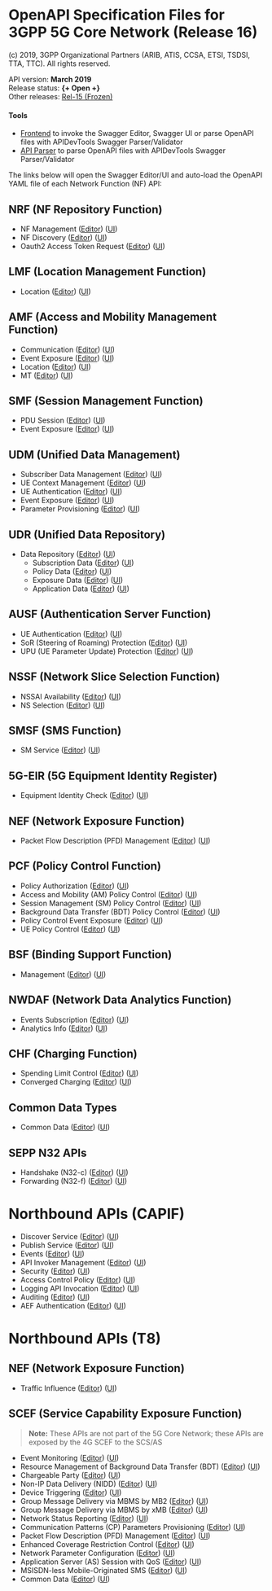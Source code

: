 # OpenAPI Specification Files for 3GPP 5G Core Network (Release 16)

(c) 2019, 3GPP Organizational Partners (ARIB, ATIS, CCSA, ETSI, TSDSI, TTA, TTC). All rights reserved.

API version: **March 2019**  
Release status: **{+ Open +}**  
Other releases: [Rel-15 (Frozen)](https://forge.etsi.org/gitlab/3GPP/openapis-playground/tree/REL-15)

#### Tools
* [Frontend](https://forge.etsi.org/swagger/tools/GitlabOpenAPIFrontend.htm?project=3GPP/openapis-playground?branch=master) to invoke the Swagger Editor, Swagger UI or parse OpenAPI files with APIDevTools Swagger Parser/Validator
* [API Parser](https://forge.etsi.org/swagger/tools/ApiParserExt.html) to parse OpenAPI files with APIDevTools Swagger Parser/Validator


The links below will open the Swagger Editor/UI and auto-load the OpenAPI YAML file of each Network Function (NF) API:

<!-- APIs -->
## NRF (NF Repository Function)
* NF Management
([Editor](https://forge.etsi.org/swagger/editor/?url=https://forge.etsi.org/gitlab/3GPP/openapis-playground/raw/master/TS29510_Nnrf_NFManagement.yaml))
([UI](https://forge.etsi.org/swagger/ui/?url=https://forge.etsi.org/gitlab/3GPP/openapis-playground/raw/master/TS29510_Nnrf_NFManagement.yaml))
* NF Discovery
([Editor](https://forge.etsi.org/swagger/editor/?url=https://forge.etsi.org/gitlab/3GPP/openapis-playground/raw/master/TS29510_Nnrf_NFDiscovery.yaml))
([UI](https://forge.etsi.org/swagger/ui/?url=https://forge.etsi.org/gitlab/3GPP/openapis-playground/raw/master/TS29510_Nnrf_NFDiscovery.yaml))
* Oauth2 Access Token Request
([Editor](https://forge.etsi.org/swagger/editor/?url=https://forge.etsi.org/gitlab/3GPP/openapis-playground/raw/master/TS29510_Nnrf_AccessToken.yaml))
([UI](https://forge.etsi.org/swagger/ui/?url=https://forge.etsi.org/gitlab/3GPP/openapis-playground/raw/master/TS29510_Nnrf_AccessToken.yaml))

## LMF (Location Management Function)
* Location
([Editor](https://forge.etsi.org/swagger/editor/?url=https://forge.etsi.org/gitlab/3GPP/openapis-playground/raw/master/TS29572_Nlmf_Location.yaml))
([UI](https://forge.etsi.org/swagger/ui/?url=https://forge.etsi.org/gitlab/3GPP/openapis-playground/raw/master/TS29572_Nlmf_Location.yaml))

## AMF (Access and Mobility Management Function)
* Communication
([Editor](https://forge.etsi.org/swagger/editor/?url=https://forge.etsi.org/gitlab/3GPP/openapis-playground/raw/master/TS29518_Namf_Communication.yaml))
([UI](https://forge.etsi.org/swagger/ui/?url=https://forge.etsi.org/gitlab/3GPP/openapis-playground/raw/master/TS29518_Namf_Communication.yaml))
* Event Exposure
([Editor](https://forge.etsi.org/swagger/editor/?url=https://forge.etsi.org/gitlab/3GPP/openapis-playground/raw/master/TS29518_Namf_EventExposure.yaml))
([UI](https://forge.etsi.org/swagger/ui/?url=https://forge.etsi.org/gitlab/3GPP/openapis-playground/raw/master/TS29518_Namf_EventExposure.yaml))
* Location
([Editor](https://forge.etsi.org/swagger/editor/?url=https://forge.etsi.org/gitlab/3GPP/openapis-playground/raw/master/TS29518_Namf_Location.yaml))
([UI](https://forge.etsi.org/swagger/ui/?url=https://forge.etsi.org/gitlab/3GPP/openapis-playground/raw/master/TS29518_Namf_Location.yaml))
* MT
([Editor](https://forge.etsi.org/swagger/editor/?url=https://forge.etsi.org/gitlab/3GPP/openapis-playground/raw/master/TS29518_Namf_MT.yaml))
([UI](https://forge.etsi.org/swagger/ui/?url=https://forge.etsi.org/gitlab/3GPP/openapis-playground/raw/master/TS29518_Namf_MT.yaml))

## SMF (Session Management Function)
* PDU Session
([Editor](https://forge.etsi.org/swagger/editor/?url=https://forge.etsi.org/gitlab/3GPP/openapis-playground/raw/master/TS29502_Nsmf_PDUSession.yaml))
([UI](https://forge.etsi.org/swagger/ui/?url=https://forge.etsi.org/gitlab/3GPP/openapis-playground/raw/master/TS29502_Nsmf_PDUSession.yaml))
* Event Exposure
([Editor](https://forge.etsi.org/swagger/editor/?url=https://forge.etsi.org/gitlab/3GPP/openapis-playground/raw/master/TS29508_Nsmf_EventExposure.yaml))
([UI](https://forge.etsi.org/swagger/ui/?url=https://forge.etsi.org/gitlab/3GPP/openapis-playground/raw/master/TS29508_Nsmf_EventExposure.yaml))

## UDM (Unified Data Management)
* Subscriber Data Management
([Editor](https://forge.etsi.org/swagger/editor/?url=https://forge.etsi.org/gitlab/3GPP/openapis-playground/raw/master/TS29503_Nudm_SDM.yaml))
([UI](https://forge.etsi.org/swagger/ui/?url=https://forge.etsi.org/gitlab/3GPP/openapis-playground/raw/master/TS29503_Nudm_SDM.yaml))
* UE Context Management
([Editor](https://forge.etsi.org/swagger/editor/?url=https://forge.etsi.org/gitlab/3GPP/openapis-playground/raw/master/TS29503_Nudm_UECM.yaml))
([UI](https://forge.etsi.org/swagger/ui/?url=https://forge.etsi.org/gitlab/3GPP/openapis-playground/raw/master/TS29503_Nudm_UECM.yaml))
* UE Authentication
([Editor](https://forge.etsi.org/swagger/editor/?url=https://forge.etsi.org/gitlab/3GPP/openapis-playground/raw/master/TS29503_Nudm_UEAU.yaml))
([UI](https://forge.etsi.org/swagger/ui/?url=https://forge.etsi.org/gitlab/3GPP/openapis-playground/raw/master/TS29503_Nudm_UEAU.yaml))
* Event Exposure
([Editor](https://forge.etsi.org/swagger/editor/?url=https://forge.etsi.org/gitlab/3GPP/openapis-playground/raw/master/TS29503_Nudm_EE.yaml))
([UI](https://forge.etsi.org/swagger/ui/?url=https://forge.etsi.org/gitlab/3GPP/openapis-playground/raw/master/TS29503_Nudm_EE.yaml))
* Parameter Provisioning
([Editor](https://forge.etsi.org/swagger/editor/?url=https://forge.etsi.org/gitlab/3GPP/openapis-playground/raw/master/TS29503_Nudm_PP.yaml))
([UI](https://forge.etsi.org/swagger/ui/?url=https://forge.etsi.org/gitlab/3GPP/openapis-playground/raw/master/TS29503_Nudm_PP.yaml))

## UDR (Unified Data Repository)
* Data Repository
([Editor](https://forge.etsi.org/swagger/editor/?url=https://forge.etsi.org/gitlab/3GPP/openapis-playground/raw/master/TS29504_Nudr_DataRepository.yaml))
([UI](https://forge.etsi.org/swagger/ui/?url=https://forge.etsi.org/gitlab/3GPP/openapis-playground/raw/master/TS29504_Nudr_DataRepository.yaml))
  * Subscription Data
    ([Editor](https://forge.etsi.org/swagger/editor/?url=https://forge.etsi.org/gitlab/3GPP/openapis-playground/raw/master/TS29505_Subscription_Data.yaml))
    ([UI](https://forge.etsi.org/swagger/ui/?url=https://forge.etsi.org/gitlab/3GPP/openapis-playground/raw/master/TS29505_Subscription_Data.yaml))
  * Policy Data
    ([Editor](https://forge.etsi.org/swagger/editor/?url=https://forge.etsi.org/gitlab/3GPP/openapis-playground/raw/master/TS29519_Policy_Data.yaml))
    ([UI](https://forge.etsi.org/swagger/ui/?url=https://forge.etsi.org/gitlab/3GPP/openapis-playground/raw/master/TS29519_Policy_Data.yaml))
  * Exposure Data
    ([Editor](https://forge.etsi.org/swagger/editor/?url=https://forge.etsi.org/gitlab/3GPP/openapis-playground/raw/master/TS29519_Exposure_Data.yaml))
    ([UI](https://forge.etsi.org/swagger/ui/?url=https://forge.etsi.org/gitlab/3GPP/openapis-playground/raw/master/TS29519_Exposure_Data.yaml))
  * Application Data
    ([Editor](https://forge.etsi.org/swagger/editor/?url=https://forge.etsi.org/gitlab/3GPP/openapis-playground/raw/master/TS29519_Application_Data.yaml))
    ([UI](https://forge.etsi.org/swagger/ui/?url=https://forge.etsi.org/gitlab/3GPP/openapis-playground/raw/master/TS29519_Application_Data.yaml))

## AUSF (Authentication Server Function)
* UE Authentication
([Editor](https://forge.etsi.org/swagger/editor/?url=https://forge.etsi.org/gitlab/3GPP/openapis-playground/raw/master/TS29509_Nausf_UEAuthentication.yaml))
([UI](https://forge.etsi.org/swagger/ui/?url=https://forge.etsi.org/gitlab/3GPP/openapis-playground/raw/master/TS29509_Nausf_UEAuthentication.yaml))
* SoR (Steering of Roaming) Protection
([Editor](https://forge.etsi.org/swagger/editor/?url=https://forge.etsi.org/gitlab/3GPP/openapis-playground/raw/master/TS29509_Nausf_SoRProtection.yaml))
([UI](https://forge.etsi.org/swagger/ui/?url=https://forge.etsi.org/gitlab/3GPP/openapis-playground/raw/master/TS29509_Nausf_SoRProtection.yaml))
* UPU (UE Parameter Update) Protection
([Editor](https://forge.etsi.org/swagger/editor/?url=https://forge.etsi.org/gitlab/3GPP/openapis-playground/raw/master/TS29509_Nausf_UPUProtection.yaml))
([UI](https://forge.etsi.org/swagger/ui/?url=https://forge.etsi.org/gitlab/3GPP/openapis-playground/raw/master/TS29509_Nausf_UPUProtection.yaml))

## NSSF (Network Slice Selection Function)
* NSSAI Availability
([Editor](https://forge.etsi.org/swagger/editor/?url=https://forge.etsi.org/gitlab/3GPP/openapis-playground/raw/master/TS29531_Nnssf_NSSAIAvailability.yaml))
([UI](https://forge.etsi.org/swagger/ui/?url=https://forge.etsi.org/gitlab/3GPP/openapis-playground/raw/master/TS29531_Nnssf_NSSAIAvailability.yaml))
* NS Selection
([Editor](https://forge.etsi.org/swagger/editor/?url=https://forge.etsi.org/gitlab/3GPP/openapis-playground/raw/master/TS29531_Nnssf_NSSelection.yaml))
([UI](https://forge.etsi.org/swagger/ui/?url=https://forge.etsi.org/gitlab/3GPP/openapis-playground/raw/master/TS29531_Nnssf_NSSelection.yaml))

## SMSF (SMS Function)
* SM Service
([Editor](https://forge.etsi.org/swagger/editor/?url=https://forge.etsi.org/gitlab/3GPP/openapis-playground/raw/master/TS29540_Nsmsf_SMService.yaml))
([UI](https://forge.etsi.org/swagger/ui/?url=https://forge.etsi.org/gitlab/3GPP/openapis-playground/raw/master/TS29540_Nsmsf_SMService.yaml))

## 5G-EIR (5G Equipment Identity Register)
* Equipment Identity Check
([Editor](https://forge.etsi.org/swagger/editor/?url=https://forge.etsi.org/gitlab/3GPP/openapis-playground/raw/master/TS29511_N5g-eir_EquipmentIdentityCheck.yaml))
([UI](https://forge.etsi.org/swagger/ui/?url=https://forge.etsi.org/gitlab/3GPP/openapis-playground/raw/master/TS29511_N5g-eir_EquipmentIdentityCheck.yaml))

## NEF (Network Exposure Function)
* Packet Flow Description (PFD) Management
([Editor](https://forge.etsi.org/swagger/editor/?url=https://forge.etsi.org/gitlab/3GPP/openapis-playground/raw/master/TS29551_Nnef_PFDmanagement.yaml))
([UI](https://forge.etsi.org/swagger/ui/?url=https://forge.etsi.org/gitlab/3GPP/openapis-playground/raw/master/TS29551_Nnef_PFDmanagement.yaml))

## PCF (Policy Control Function)
* Policy Authorization
([Editor](https://forge.etsi.org/swagger/editor/?url=https://forge.etsi.org/gitlab/3GPP/openapis-playground/raw/master/TS29514_Npcf_PolicyAuthorization.yaml))
([UI](https://forge.etsi.org/swagger/ui/?url=https://forge.etsi.org/gitlab/3GPP/openapis-playground/raw/master/TS29514_Npcf_PolicyAuthorization.yaml))
* Access and Mobility (AM) Policy Control
([Editor](https://forge.etsi.org/swagger/editor/?url=https://forge.etsi.org/gitlab/3GPP/openapis-playground/raw/master/TS29507_Npcf_AMPolicyControl.yaml))
([UI](https://forge.etsi.org/swagger/ui/?url=https://forge.etsi.org/gitlab/3GPP/openapis-playground/raw/master/TS29507_Npcf_AMPolicyControl.yaml))
* Session Management (SM) Policy Control
([Editor](https://forge.etsi.org/swagger/editor/?url=https://forge.etsi.org/gitlab/3GPP/openapis-playground/raw/master/TS29512_Npcf_SMPolicyControl.yaml))
([UI](https://forge.etsi.org/swagger/ui/?url=https://forge.etsi.org/gitlab/3GPP/openapis-playground/raw/master/TS29512_Npcf_SMPolicyControl.yaml))
* Background Data Transfer (BDT) Policy Control
([Editor](https://forge.etsi.org/swagger/editor/?url=https://forge.etsi.org/gitlab/3GPP/openapis-playground/raw/master/TS29554_Npcf_BDTPolicyControl.yaml))
([UI](https://forge.etsi.org/swagger/ui/?url=https://forge.etsi.org/gitlab/3GPP/openapis-playground/raw/master/TS29554_Npcf_BDTPolicyControl.yaml))
* Policy Control Event Exposure
([Editor](https://forge.etsi.org/swagger/editor/?url=https://forge.etsi.org/gitlab/3GPP/openapis-playground/raw/master/TS29523_Npcf_EventExposure.yaml))
([UI](https://forge.etsi.org/swagger/ui/?url=https://forge.etsi.org/gitlab/3GPP/openapis-playground/raw/master/TS29523_Npcf_EventExposure.yaml))
* UE Policy Control
([Editor](https://forge.etsi.org/swagger/editor/?url=https://forge.etsi.org/gitlab/3GPP/openapis-playground/raw/master/TS29525_Npcf_UEPolicyControl.yaml))
([UI](https://forge.etsi.org/swagger/ui/?url=https://forge.etsi.org/gitlab/3GPP/openapis-playground/raw/master/TS29525_Npcf_UEPolicyControl.yaml))
## BSF (Binding Support Function)
* Management
([Editor](https://forge.etsi.org/swagger/editor/?url=https://forge.etsi.org/gitlab/3GPP/openapis-playground/raw/master/TS29521_Nbsf_Management.yaml))
([UI](https://forge.etsi.org/swagger/ui/?url=https://forge.etsi.org/gitlab/3GPP/openapis-playground/raw/master/TS29521_Nbsf_Management.yaml))
## NWDAF (Network Data Analytics Function)
* Events Subscription
([Editor](https://forge.etsi.org/swagger/editor/?url=https://forge.etsi.org/gitlab/3GPP/openapis-playground/raw/master/TS29520_Nnwdaf_EventsSubscription.yaml))
([UI](https://forge.etsi.org/swagger/ui/?url=https://forge.etsi.org/gitlab/3GPP/openapis-playground/raw/master/TS29520_Nnwdaf_EventsSubscription.yaml))
* Analytics Info
([Editor](https://forge.etsi.org/swagger/editor/?url=https://forge.etsi.org/gitlab/3GPP/openapis-playground/raw/master/TS29520_Nnwdaf_AnalyticsInfo.yaml))
([UI](https://forge.etsi.org/swagger/ui/?url=https://forge.etsi.org/gitlab/3GPP/openapis-playground/raw/master/TS29520_Nnwdaf_AnalyticsInfo.yaml))
## CHF (Charging Function)
* Spending Limit Control
([Editor](https://forge.etsi.org/swagger/editor/?url=https://forge.etsi.org/gitlab/3GPP/openapis-playground/raw/master/TS29594_Nchf_SpendingLimitControl.yaml))
([UI](https://forge.etsi.org/swagger/ui/?url=https://forge.etsi.org/gitlab/3GPP/openapis-playground/raw/master/TS29594_Nchf_SpendingLimitControl.yaml))
* Converged Charging
([Editor](https://forge.etsi.org/swagger/editor/?url=https://forge.etsi.org/gitlab/3GPP/openapis-playground/raw/master/TS32291_Nchf_ConvergedCharging.yaml))
([UI](https://forge.etsi.org/swagger/ui/?url=https://forge.etsi.org/gitlab/3GPP/openapis-playground/raw/master/TS32291_Nchf_ConvergedCharging.yaml))
## Common Data Types
* Common Data
([Editor](https://forge.etsi.org/swagger/editor/?url=https://forge.etsi.org/gitlab/3GPP/openapis-playground/raw/master/TS29571_CommonData.yaml))
([UI](https://forge.etsi.org/swagger/ui/?url=https://forge.etsi.org/gitlab/3GPP/openapis-playground/raw/master/TS29571_CommonData.yaml))
## SEPP N32 APIs
* Handshake (N32-c)
([Editor](https://forge.etsi.org/swagger/editor/?url=https://forge.etsi.org/gitlab/3GPP/openapis-playground/raw/master/TS29573_N32_Handshake.yaml))
([UI](https://forge.etsi.org/swagger/ui/?url=https://forge.etsi.org/gitlab/3GPP/openapis-playground/raw/master/TS29573_N32_Handshake.yaml))
* Forwarding (N32-f)
([Editor](https://forge.etsi.org/swagger/editor/?url=https://forge.etsi.org/gitlab/3GPP/openapis-playground/raw/master/TS29573_JOSEProtectedMessageForwarding.yaml))
([UI](https://forge.etsi.org/swagger/ui/?url=https://forge.etsi.org/gitlab/3GPP/openapis-playground/raw/master/TS29573_JOSEProtectedMessageForwarding.yaml))
# Northbound APIs (CAPIF)
* Discover Service
([Editor](https://forge.etsi.org/swagger/editor/?url=https://forge.etsi.org/gitlab/3GPP/openapis-playground/raw/master/TS29222_CAPIF_Discover_Service_API.yaml))
([UI](https://forge.etsi.org/swagger/ui/?url=https://forge.etsi.org/gitlab/3GPP/openapis-playground/raw/master/TS29222_CAPIF_Discover_Service_API.yaml))
* Publish Service
([Editor](https://forge.etsi.org/swagger/editor/?url=https://forge.etsi.org/gitlab/3GPP/openapis-playground/raw/master/TS29222_CAPIF_Publish_Service_API.yaml))
([UI](https://forge.etsi.org/swagger/ui/?url=https://forge.etsi.org/gitlab/3GPP/openapis-playground/raw/master/TS29222_CAPIF_Publish_Service_API.yaml))
* Events
([Editor](https://forge.etsi.org/swagger/editor/?url=https://forge.etsi.org/gitlab/3GPP/openapis-playground/raw/master/TS29222_CAPIF_Events_API.yaml))
([UI](https://forge.etsi.org/swagger/ui/?url=https://forge.etsi.org/gitlab/3GPP/openapis-playground/raw/master/TS29222_CAPIF_Events_API.yaml))
* API Invoker Management
([Editor](https://forge.etsi.org/swagger/editor/?url=https://forge.etsi.org/gitlab/3GPP/openapis-playground/raw/master/TS29222_CAPIF_API_Invoker_Management_API.yaml))
([UI](https://forge.etsi.org/swagger/ui/?url=https://forge.etsi.org/gitlab/3GPP/openapis-playground/raw/master/TS29222_CAPIF_API_Invoker_Management_API.yaml))
* Security
([Editor](https://forge.etsi.org/swagger/editor/?url=https://forge.etsi.org/gitlab/3GPP/openapis-playground/raw/master/TS29222_CAPIF_Security_API.yaml))
([UI](https://forge.etsi.org/swagger/ui/?url=https://forge.etsi.org/gitlab/3GPP/openapis-playground/raw/master/TS29222_CAPIF_Security_API.yaml))
* Access Control Policy
([Editor](https://forge.etsi.org/swagger/editor/?url=https://forge.etsi.org/gitlab/3GPP/openapis-playground/raw/master/TS29222_CAPIF_Access_Control_Policy_API.yaml))
([UI](https://forge.etsi.org/swagger/ui/?url=https://forge.etsi.org/gitlab/3GPP/openapis-playground/raw/master/TS29222_CAPIF_Access_Control_Policy_API.yaml))
* Logging API Invocation
([Editor](https://forge.etsi.org/swagger/editor/?url=https://forge.etsi.org/gitlab/3GPP/openapis-playground/raw/master/TS29222_CAPIF_Logging_API_Invocation_API.yaml))
([UI](https://forge.etsi.org/swagger/ui/?url=https://forge.etsi.org/gitlab/3GPP/openapis-playground/raw/master/TS29222_CAPIF_Logging_API_Invocation_API.yaml))
* Auditing
([Editor](https://forge.etsi.org/swagger/editor/?url=https://forge.etsi.org/gitlab/3GPP/openapis-playground/raw/master/TS29222_CAPIF_Auditing_API.yaml))
([UI](https://forge.etsi.org/swagger/ui/?url=https://forge.etsi.org/gitlab/3GPP/openapis-playground/raw/master/TS29222_CAPIF_Auditing_API.yaml))
* AEF Authentication
([Editor](https://forge.etsi.org/swagger/editor/?url=https://forge.etsi.org/gitlab/3GPP/openapis-playground/raw/master/TS29222_AEF_Security_API.yaml))
([UI](https://forge.etsi.org/swagger/ui/?url=https://forge.etsi.org/gitlab/3GPP/openapis-playground/raw/master/TS29222_AEF_Security_API.yaml))
# Northbound APIs (T8)
## NEF (Network Exposure Function)
* Traffic Influence
([Editor](https://forge.etsi.org/swagger/editor/?url=https://forge.etsi.org/gitlab/3GPP/openapis-playground/raw/master/TS29522_TrafficInfluence.yaml))
([UI](https://forge.etsi.org/swagger/ui/?url=https://forge.etsi.org/gitlab/3GPP/openapis-playground/raw/master/TS29522_TrafficInfluence.yaml))
## SCEF (Service Capability Exposure Function)
>**Note:**
These APIs are not part of the 5G Core Network; these APIs are exposed by the 4G SCEF to the SCS/AS
* Event Monitoring
([Editor](https://forge.etsi.org/swagger/editor/?url=https://forge.etsi.org/gitlab/3GPP/openapis-playground/raw/master/TS29122_MonitoringEvent.yaml))
([UI](https://forge.etsi.org/swagger/ui/?url=https://forge.etsi.org/gitlab/3GPP/openapis-playground/raw/master/TS29122_MonitoringEvent.yaml))
* Resource Management of Background Data Transfer (BDT)
([Editor](https://forge.etsi.org/swagger/editor/?url=https://forge.etsi.org/gitlab/3GPP/openapis-playground/raw/master/TS29122_ResourceManagementOfBdt.yaml))
([UI](https://forge.etsi.org/swagger/ui/?url=https://forge.etsi.org/gitlab/3GPP/openapis-playground/raw/master/TS29122_ResourceManagementOfBdt.yaml))
* Chargeable Party
([Editor](https://forge.etsi.org/swagger/editor/?url=https://forge.etsi.org/gitlab/3GPP/openapis-playground/raw/master/TS29122_ChargeableParty.yaml))
([UI](https://forge.etsi.org/swagger/ui/?url=https://forge.etsi.org/gitlab/3GPP/openapis-playground/raw/master/TS29122_ChargeableParty.yaml))
* Non-IP Data Delivery (NIDD)
([Editor](https://forge.etsi.org/swagger/editor/?url=https://forge.etsi.org/gitlab/3GPP/openapis-playground/raw/master/TS29122_NIDD.yaml))
([UI](https://forge.etsi.org/swagger/ui/?url=https://forge.etsi.org/gitlab/3GPP/openapis-playground/raw/master/TS29122_NIDD.yaml))
* Device Triggering
([Editor](https://forge.etsi.org/swagger/editor/?url=https://forge.etsi.org/gitlab/3GPP/openapis-playground/raw/master/TS29122_DeviceTriggering.yaml))
([UI](https://forge.etsi.org/swagger/ui/?url=https://forge.etsi.org/gitlab/3GPP/openapis-playground/raw/master/TS29122_DeviceTriggering.yaml))
* Group Message Delivery via MBMS by MB2
([Editor](https://forge.etsi.org/swagger/editor/?url=https://forge.etsi.org/gitlab/3GPP/openapis-playground/raw/master/TS29122_GMDviaMBMSbyMB2.yaml))
([UI](https://forge.etsi.org/swagger/ui/?url=https://forge.etsi.org/gitlab/3GPP/openapis-playground/raw/master/TS29122_GMDviaMBMSbyMB2.yaml))
* Group Message Delivery via MBMS by xMB
([Editor](https://forge.etsi.org/swagger/editor/?url=https://forge.etsi.org/gitlab/3GPP/openapis-playground/raw/master/TS29122_GMDviaMBMSbyxMB.yaml))
([UI](https://forge.etsi.org/swagger/ui/?url=https://forge.etsi.org/gitlab/3GPP/openapis-playground/raw/master/TS29122_GMDviaMBMSbyxMB.yaml))
* Network Status Reporting
([Editor](https://forge.etsi.org/swagger/editor/?url=https://forge.etsi.org/gitlab/3GPP/openapis-playground/raw/master/TS29122_ReportingNetworkStatus.yaml))
([UI](https://forge.etsi.org/swagger/ui/?url=https://forge.etsi.org/gitlab/3GPP/openapis-playground/raw/master/TS29122_ReportingNetworkStatus.yaml))
* Communication Patterns (CP) Parameters Provisioning
([Editor](https://forge.etsi.org/swagger/editor/?url=https://forge.etsi.org/gitlab/3GPP/openapis-playground/raw/master/TS29122_CpProvisioning.yaml))
([UI](https://forge.etsi.org/swagger/ui/?url=https://forge.etsi.org/gitlab/3GPP/openapis-playground/raw/master/TS29122_CpProvisioning.yaml))
* Packet Flow Description (PFD) Management
([Editor](https://forge.etsi.org/swagger/editor/?url=https://forge.etsi.org/gitlab/3GPP/openapis-playground/raw/master/TS29122_PfdManagement.yaml))
([UI](https://forge.etsi.org/swagger/ui/?url=https://forge.etsi.org/gitlab/3GPP/openapis-playground/raw/master/TS29122_PfdManagement.yaml))
* Enhanced Coverage Restriction Control
([Editor](https://forge.etsi.org/swagger/editor/?url=https://forge.etsi.org/gitlab/3GPP/openapis-playground/raw/master/TS29122_ECRControl.yaml))
([UI](https://forge.etsi.org/swagger/ui/?url=https://forge.etsi.org/gitlab/3GPP/openapis-playground/raw/master/TS29122_ECRControl.yaml))
* Network Parameter Configuration
([Editor](https://forge.etsi.org/swagger/editor/?url=https://forge.etsi.org/gitlab/3GPP/openapis-playground/raw/master/TS29122_NpConfiguration.yaml))
([UI](https://forge.etsi.org/swagger/ui/?url=https://forge.etsi.org/gitlab/3GPP/openapis-playground/raw/master/TS29122_NpConfiguration.yaml))
* Application Server (AS) Session with QoS
([Editor](https://forge.etsi.org/swagger/editor/?url=https://forge.etsi.org/gitlab/3GPP/openapis-playground/raw/master/TS29122_AsSessionWithQoS.yaml))
([UI](https://forge.etsi.org/swagger/ui/?url=https://forge.etsi.org/gitlab/3GPP/openapis-playground/raw/master/TS29122_AsSessionWithQoS.yaml))
* MSISDN-less Mobile-Originated SMS
([Editor](https://forge.etsi.org/swagger/editor/?url=https://forge.etsi.org/gitlab/3GPP/openapis-playground/raw/master/TS29122_MsisdnLessMoSms.yaml))
([UI](https://forge.etsi.org/swagger/ui/?url=https://forge.etsi.org/gitlab/3GPP/openapis-playground/raw/master/TS29122_MsisdnLessMoSms.yaml))
* Common Data
([Editor](https://forge.etsi.org/swagger/editor/?url=https://forge.etsi.org/gitlab/3GPP/openapis-playground/raw/master/TS29122_CommonData.yaml))
([UI](https://forge.etsi.org/swagger/ui/?url=https://forge.etsi.org/gitlab/3GPP/openapis-playground/raw/master/TS29122_CommonData.yaml))


